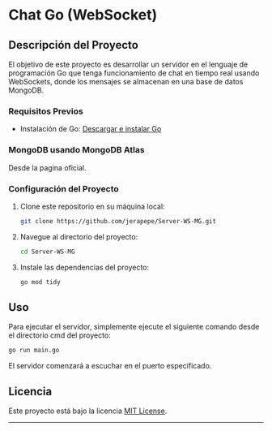 
# Chat Go (WebSocket)

## Descripción del Proyecto

El objetivo de este proyecto es desarrollar un servidor en el lenguaje de programación Go que tenga funcionamiento de chat en tiempo real usando WebSockets, donde los mensajes se almacenan en una base de datos MongoDB.

### Requisitos Previos

- Instalación de Go: [Descargar e instalar Go](https://golang.org/doc/install)

### MongoDB usando MongoDB Atlas
Desde la pagina oficial.

### Configuración del Proyecto

1. Clone este repositorio en su máquina local:

   ```bash
   git clone https://github.com/jerapepe/Server-WS-MG.git
   ```

2. Navegue al directorio del proyecto:

   ```bash
   cd Server-WS-MG
   ```

3. Instale las dependencias del proyecto:

   ```bash
   go mod tidy
   ```


## Uso

Para ejecutar el servidor, simplemente ejecute el siguiente comando desde el directorio cmd del proyecto:

```bash
go run main.go
```

El servidor comenzará a escuchar en el puerto especificado.

## Licencia

Este proyecto está bajo la licencia [MIT License](LICENSE).

---
